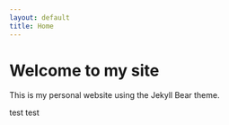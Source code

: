 ```yaml
---
layout: default
title: Home
---
```


# Welcome to my site

This is my personal website using the Jekyll Bear theme.

test test
